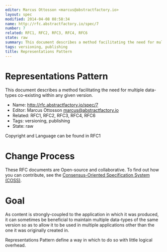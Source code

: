 ```yaml
---
editor: Marcus Ottosson <marcus@abstractfactory.io>
layout: spec
modified: 2014-04-08 08:58:34
name: http://rfc.abstractfactory.io/spec/7
number: 7
related: RFC1, RFC2, RFC3, RFC4, RFC6
state: raw
summary: This document describes a method facilitating the need for multiple data-types co-existing within any given version.
tags: versioning, publishing
title: Representations Pattern
---
```


# Representations Pattern

This document describes a method facilitating the need for multiple data-types co-existing within any given version.

* Name: http://rfc.abstractfactory.io/spec/7
* Editor: Marcus Ottosson <marcus@abstractfactory.io>
* Related: RFC1, RFC2, RFC3, RFC4, RFC6
* Tags: versioning, publishing
* State: raw

Copyright and Language can be found in RFC1

# Change Process

These RFC documents are Open-source and collaborative. To find out how you can contribute, see the [Consensus-Oriented Specification System (COSS)](http://www.digistan.org/spec:1/COSS).

# Goal

As content is strongly-coupled to the application in which it was produced, it can sometimes be beneficial to maintain multiple data-types of the same version so as to allow it to be used in multiple applications other than the one it was originally created in.

Representations Pattern define a way in which to do so with little logical overhead.
